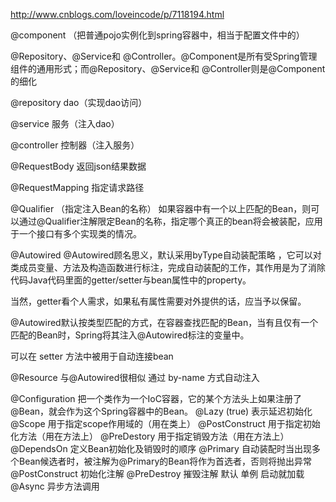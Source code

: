 http://www.cnblogs.com/loveincode/p/7118194.html

@component （把普通pojo实例化到spring容器中，相当于配置文件中的<bean id="" class=""/>）

  @Repository、@Service和 @Controller。@Component是所有受Spring管理组件的通用形式；而@Repository、@Service和 @Controller则是@Component的细化

@repository dao（实现dao访问）

@service 服务（注入dao）

@controller 控制器（注入服务）

  @RequestBody  返回json结果数据

  @RequestMapping 指定请求路径

@Qualifier （指定注入Bean的名称）
  如果容器中有一个以上匹配的Bean，则可以通过@Qualifier注解限定Bean的名称，指定哪个真正的bean将会被装配，应用于一个接口有多个实现类的情况。

@Autowired
  @Autowired顾名思义，默认采用byType自动装配策略 ，它可以对类成员变量、方法及构造函数进行标注，完成自动装配的工作，其作用是为了消除代码Java代码里面的getter/setter与bean属性中的property。

  当然，getter看个人需求，如果私有属性需要对外提供的话，应当予以保留。

  @Autowired默认按类型匹配的方式，在容器查找匹配的Bean，当有且仅有一个匹配的Bean时，Spring将其注入@Autowired标注的变量中。

  可以在 setter 方法中被用于自动连接bean

@Resource
  与@Autowired很相似 通过 by-name 方式自动注入

@Configuration 把一个类作为一个IoC容器，它的某个方法头上如果注册了@Bean，就会作为这个Spring容器中的Bean。
@Lazy (true)  表示延迟初始化
@Scope 用于指定scope作用域的（用在类上）
@PostConstruct 用于指定初始化方法（用在方法上）
@PreDestory 用于指定销毁方法（用在方法上）
@DependsOn 定义Bean初始化及销毁时的顺序
@Primary 自动装配时当出现多个Bean候选者时，被注解为@Primary的Bean将作为首选者，否则将抛出异常
@PostConstruct 初始化注解
@PreDestroy 摧毁注解 默认 单例  启动就加载
@Async 异步方法调用
